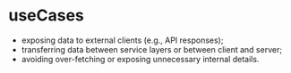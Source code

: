 # useCases
- exposing data to external clients (e.g., API responses);
- transferring data between service layers or between client and server;
- avoiding over-fetching or exposing unnecessary internal details.